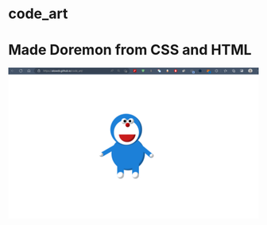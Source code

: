 # code_art
# Made Doremon from CSS and HTML
![Doremon](https://github.com/aksweb/code_art/blob/main/doremon.png)

